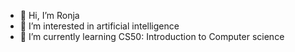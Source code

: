 - 👋 Hi, I’m Ronja
- 👀 I’m interested in artificial intelligence
- 🌱 I’m currently learning CS50: Introduction to Computer science



